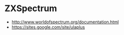 # ZXSpectrum

* http://www.worldofspectrum.org/documentation.html
* https://sites.google.com/site/ulaplus
